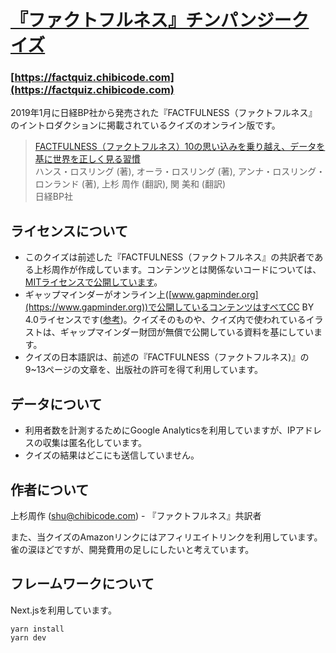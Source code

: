 # [『ファクトフルネス』チンパンジークイズ](https://factquiz.chibicode.com)

### [https://factquiz.chibicode.com](https://factquiz.chibicode.com)

2019年1月に日経BP社から発売された『FACTFULNESS（ファクトフルネス』のイントロダクションに掲載されているクイズのオンライン版です。

> [FACTFULNESS（ファクトフルネス）10の思い込みを乗り越え、データを基に世界を正しく見る習慣](https://amzn.to/2DtYEsa)<br />
> ハンス・ロスリング (著), オーラ・ロスリング (著), アンナ・ロスリング・ロンランド (著), 上杉 周作  (翻訳), 関 美和 (翻訳)<br />
> 日経BP社

## ライセンスについて

- このクイズは前述した『FACTFULNESS（ファクトフルネス』の共訳者である上杉周作が作成しています。コンテンツとは関係ないコードについては、[MITライセンスで公開しています](LICENSE-CODE.md)。
- ギャップマインダーがオンライン上([www.gapminder.org](https://www.gapminder.org))で公開しているコンテンツはすべてCC BY 4.0ライセンスです([参考](https://www.gapminder.org/free-material/))。クイズそのものや、クイズ内で使われているイラストは、ギャップマインダー財団が無償で公開している資料を基にしています。
- クイズの日本語訳は、前述の『FACTFULNESS（ファクトフルネス)』の9~13ページの文章を、出版社の許可を得て利用しています。

## データについて

- 利用者数を計測するためにGoogle Analyticsを利用していますが、IPアドレスの収集は匿名化しています。
- クイズの結果はどこにも送信していません。

## 作者について

上杉周作 ([shu@chibicode.com](mailto:shu@chibicode.com)) - 『ファクトフルネス』共訳者

また、当クイズのAmazonリンクにはアフィリエイトリンクを利用しています。雀の涙ほどですが、開発費用の足しにしたいと考えています。

## フレームワークについて

Next.jsを利用しています。

```
yarn install
yarn dev
```
